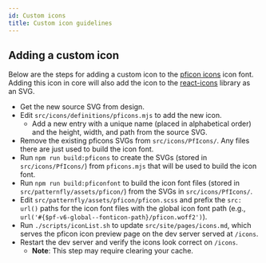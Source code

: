```yaml
---
id: Custom icons
title: Custom icon guidelines
---
```


## Adding a custom icon

Below are the steps for adding a custom icon to the [pficon icons](/icons) icon font. Adding this icon in core will also add the icon to the [react-icons](https://github.com/patternfly/patternfly-react/tree/main/packages/react-icons) library as an SVG.

- Get the new source SVG from design.
- Edit `src/icons/definitions/pficons.mjs` to add the new icon.
  - Add a new entry with a unique name (placed in alphabetical order) and the height, width, and path from the source SVG.
- Remove the existing pficons SVGs from `src/icons/PfIcons/`. Any files there are just used to build the icon font.
- Run `npm run build:pficons` to create the SVGs (stored in `src/icons/PfIcons/`) from `pficons.mjs` that will be used to build the icon font.
- Run `npm run build:pficonfont` to build the icon font files (stored in `src/patternfly/assets/pficon/`) from the SVGs in `src/icons/PfIcons/`.
- Edit `src/patternfly/assets/pficon/pficon.scss` and prefix the `src: url()` paths for the icon font files with the global icon font path (e.g., `url('#{$pf-v6-global--fonticon-path}/pficon.woff2')`).
- Run `./scripts/iconList.sh` to update `src/site/pages/icons.md`, which serves the pficon icon preview page on the dev server served at `/icons`.
- Restart the dev server and verify the icons look correct on `/icons`.
  - **Note**: This step may require clearing your cache.
